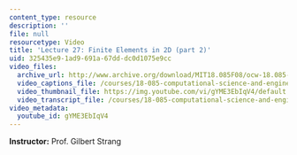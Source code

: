 ```yaml
---
content_type: resource
description: ''
file: null
resourcetype: Video
title: 'Lecture 27: Finite Elements in 2D (part 2)'
uid: 325435e9-1ad9-691a-67dd-dc0d1075e9cc
video_files:
  archive_url: http://www.archive.org/download/MIT18.085F08/ocw-18.085-f08-lec27_300k.mp4
  video_captions_file: /courses/18-085-computational-science-and-engineering-i-fall-2008/773a6663b8b1545cb3325390294be071_gYME3EbIqV4.vtt
  video_thumbnail_file: https://img.youtube.com/vi/gYME3EbIqV4/default.jpg
  video_transcript_file: /courses/18-085-computational-science-and-engineering-i-fall-2008/1f6e4bb0161922b889bf2a53a3729592_gYME3EbIqV4.pdf
video_metadata:
  youtube_id: gYME3EbIqV4
---
```


**Instructor:** Prof. Gilbert Strang